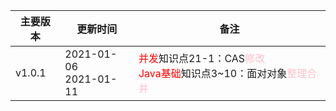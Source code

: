 <!--
 * @Author: your name
 * @Date: 2021-01-06 10:47:16
 * @LastEditTime: 2021-01-11 10:10:32
 * @LastEditors: Please set LastEditors
 * @Description: In User Settings Edit
 * @FilePath: \Java-Point\docs\4.interview\11.更新记录.md
-->
| 主要版本 | 更新时间       | 备注             |
| ----------------- | --------------------------------------- | --------------------------------------- |
| v1.0.1 | 2021-01-06<br> 2021-01-11 | <font color=red>并发</font>知识点21-1：CAS<font color=pink>修改</font><br><font color=red>Java基础</font>知识点3~10：面对对象<font color=pink>整理合并</font><br>|
